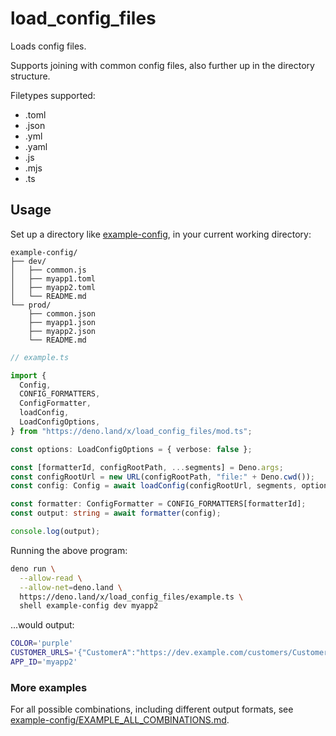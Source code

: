 # load_config_files

Loads config files.

Supports joining with common config files, also further up in the directory
structure.

Filetypes supported:

- .toml
- .json
- .yml
- .yaml
- .js
- .mjs
- .ts

## Usage

Set up a directory like
[example-config](https://deno.land/x/load_config_files/example-config), in your
current working directory:

```
example-config/
├── dev/
│   ├── common.js
│   ├── myapp1.toml
│   ├── myapp2.toml
│   └── README.md
└── prod/
    ├── common.json
    ├── myapp1.json
    ├── myapp2.json
    └── README.md
```

```typescript
// example.ts

import {
  Config,
  CONFIG_FORMATTERS,
  ConfigFormatter,
  loadConfig,
  LoadConfigOptions,
} from "https://deno.land/x/load_config_files/mod.ts";

const options: LoadConfigOptions = { verbose: false };

const [formatterId, configRootPath, ...segments] = Deno.args;
const configRootUrl = new URL(configRootPath, "file:" + Deno.cwd());
const config: Config = await loadConfig(configRootUrl, segments, options);

const formatter: ConfigFormatter = CONFIG_FORMATTERS[formatterId];
const output: string = await formatter(config);

console.log(output);
```

Running the above program:

```sh
deno run \
  --allow-read \
  --allow-net=deno.land \
  https://deno.land/x/load_config_files/example.ts \
  shell example-config dev myapp2
```

...would output:

```sh
COLOR='purple'
CUSTOMER_URLS='{"CustomerA":"https://dev.example.com/customers/CustomerA.json","CustomerB":"https://dev.example.com/customers/CustomerB.json","CustomerC":"https://dev.example.com/customers/CustomerC.json","CustomerD":"https://dev.example.com/customers/CustomerD.json","CustomerE":"https://dev.example.com/customers/CustomerE.json"}'
APP_ID='myapp2'
```

### More examples

For all possible combinations, including different output formats, see
[example-config/EXAMPLE_ALL_COMBINATIONS.md](https://deno.land/x/load_config_files/example-config/EXAMPLE_ALL_COMBINATIONS.md).
